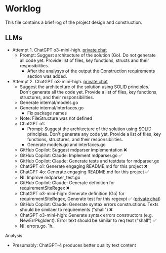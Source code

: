 # Worklog

This file contains a brief log of the project design and construction.

## LLMs

- Attempt 1. ChatGPT o3-mini-high. [private chat](https://chatgpt.com/c/67a7f223-fcc0-800d-a486-427a3f47c3ed)
  - Prompt: Suggest architecture of the solution (Go). Do not generate all code yet. Provide list of files, key functions, structs and their resposibilities.
    - After the analysys of the output the Construction requirements section was added.
- Attempt 2. ChatGPT o3-mini-high. [private chat](https://chatgpt.com/c/67a90782-3644-800d-a619-956119cc2b0c)
  - Suggest the architecture of the solution using SOLID principles. Don't generate all the code yet. Provide a list of files, key functions, structures, and their responsibilities.
  - Generate internal/models.go
  - Generate internal/interfaces.go
    - Fix package names
  - Note: FileStructure was not defined
  - ChatGPT o1:
    - Prompt: Suggest the architecture of the solution using SOLID principles. Don't generate any code yet. Provide a list of files, key functions, structures, and their responsibilities.
    - Generate models.go and interfaces.go
  - GitHub Copilot: Suggest mdparser implementation ❌
  - GitHub Copilot: Claude: Implement mdparser.go ✅
  - GitHub Copilot: Claude: Generate tests and testdata for mdparser.go
  - ChatGPT o1: Generate engaging README.md for this project ❌
  - ChatGPT 4o: Generate engaging README.md for this project ✅
  - NI: Improve mdparser_test.go
  - GitHub Copilot: Claude: Generate definition for requirementSiteRegex ❌
  - ChatGPT o3-mini-high: Generate definition (Go) for requirementSiteRegex, Generate test for this regexpt ✅ ([private chat](https://chatgpt.com/c/67aa31b3-85c8-800d-8237-686acd9ee06f))
  - GitHub Copilot: Claude: Generate syntax errors constructions. Texts should be similaer to requirements ("shall") ❌
  - ChatGPT o3-mini-high: Generate syntax errors constructors (e.g. NewErrPkgIdent). Error text should be similar to req text ("shall") ✅
  - NI: errors.go. 1h.

Analysis

- Presumably: ChatGPT-4 produces better quality text content
